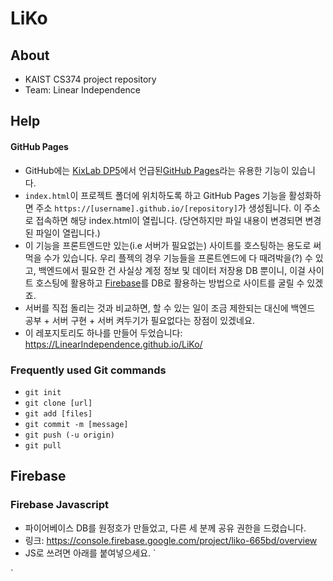 # LiKo

## About
- KAIST CS374 project repository
- Team: Linear Independence

## Help
#### GitHub Pages
- GitHub에는 [KixLab DP5](https://kixlab.org/courses/cs374-spring-2018/projects/dp5.html)에서 언급된[GitHub Pages](https://pages.github.com/)라는 유용한 기능이 있습니다.
- `index.html`이 프로젝트 폴더에 위치하도록 하고 GitHub Pages 기능을 활성화하면 주소 `https://[username].github.io/[repository]`가 생성됩니다. 이 주소로 접속하면 해당 index.html이 열립니다. (당연하지만 파일 내용이 변경되면 변경된 파일이 열립니다.)
- 이 기능을 프론트엔드만 있는(i.e 서버가 필요없는) 사이트를 호스팅하는 용도로 써먹을 수가 있습니다.
우리 플젝의 경우 기능들을 프론트엔드에 다 때려박을(?) 수 있고, 백엔드에서 필요한 건 사실상 계정 정보 및 데이터 저장용 DB 뿐이니, 이걸 사이트 호스팅에 활용하고 [Firebase](https://firebase.google.com/?hl=ko)를 DB로 활용하는 방법으로 사이트를 굴릴 수 있겠죠.
- 서버를 직접 돌리는 것과 비교하면, 할 수 있는 일이 조금 제한되는 대신에 백엔드 공부 + 서버 구현 + 서버 켜두기가 필요없다는 장점이 있겠네요.
- 이 레포지토리도 하나를 만들어 두었습니다: https://LinearIndependence.github.io/LiKo/

### Frequently used Git commands
- `git init`
- `git clone [url]`
- `git add [files]`
- `git commit -m [message]`
- `git push (-u origin)`
- `git pull`

## Firebase

### Firebase Javascript

- 파이어베이스 DB를 원정호가 만들었고, 다른 세 분께 공유 권한을 드렸습니다. 
- 링크: https://console.firebase.google.com/project/liko-665bd/overview
- JS로 쓰려면 아래를 붙여넣으세요.
`
<script src="https://www.gstatic.com/firebasejs/5.0.2/firebase.js"></script>
<script>
  // Initialize Firebase
  var config = {
    apiKey: "AIzaSyCzCLfk8yqwdxamEEFx3PRrRyhOcTL1IUk",
    authDomain: "liko-665bd.firebaseapp.com",
    databaseURL: "https://liko-665bd.firebaseio.com",
    projectId: "liko-665bd",
    storageBucket: "liko-665bd.appspot.com",
    messagingSenderId: "133340779007"
  };
  firebase.initializeApp(config);
</script>
`

